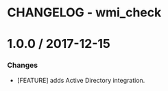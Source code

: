 # CHANGELOG - wmi_check

1.0.0 / 2017-12-15
==================

### Changes

* [FEATURE] adds Active Directory integration.
